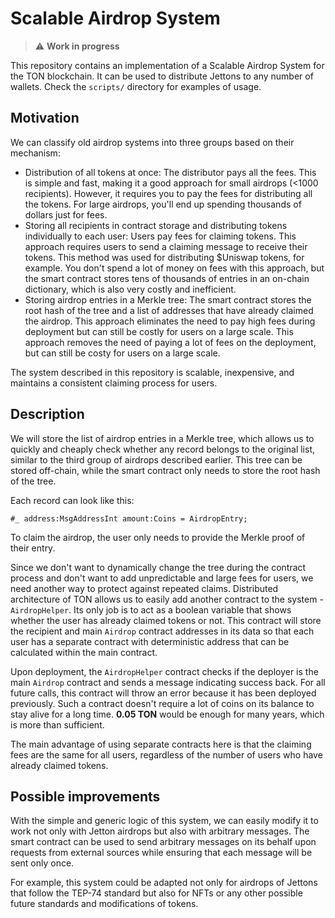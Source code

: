 # Scalable Airdrop System

> :warning: **Work in progress**

This repository contains an implementation of a Scalable Airdrop System for the TON blockchain. It can be used to distribute Jettons to any number of wallets. Check the `scripts/` directory for examples of usage.

## Motivation

We can classify old airdrop systems into three groups based on their mechanism:

-   Distribution of all tokens at once: The distributor pays all the fees. This is simple and fast, making it a good approach for small airdrops (<1000 recipients). However, it requires you to pay the fees for distributing all the tokens. For large airdrops, you'll end up spending thousands of dollars just for fees.
-   Storing all recipients in contract storage and distributing tokens individually to each user: Users pay fees for claiming tokens. This approach requires users to send a claiming message to receive their tokens. This method was used for distributing $Uniswap tokens, for example. You don't spend a lot of money on fees with this approach, but the smart contract stores tens of thousands of entries in an on-chain dictionary, which is also very costly and inefficient.
-   Storing airdrop entries in a Merkle tree: The smart contract stores the root hash of the tree and a list of addresses that have already claimed the airdrop. This approach eliminates the need to pay high fees during deployment but can still be costly for users on a large scale.
    This approach removes the need of paying a lot of fees on the deployment, but can still be costy for users on a large scale.

The system described in this repository is scalable, inexpensive, and maintains a consistent claiming process for users.

## Description

We will store the list of airdrop entries in a Merkle tree, which allows us to quickly and cheaply check whether any record belongs to the original list, similar to the third group of airdrops described earlier. This tree can be stored off-chain, while the smart contract only needs to store the root hash of the tree.

Each record can look like this:

```
#_ address:MsgAddressInt amount:Coins = AirdropEntry;
```

To claim the airdrop, the user only needs to provide the Merkle proof of their entry.

Since we don't want to dynamically change the tree during the contract process and don't want to add unpredictable and large fees for users, we need another way to protect against repeated claims. Distributed architecture of TON allows us to easily add another contract to the system - `AirdropHelper`. Its only job is to act as a boolean variable that shows whether the user has already claimed tokens or not. This contract will store the recipient and main `Airdrop` contract addresses in its data so that each user has a separate contract with deterministic address that can be calculated within the main contract.

Upon deployment, the `AirdropHelper` contract checks if the deployer is the main `Airdrop` contract and sends a message indicating success back. For all future calls, this contract will throw an error because it has been deployed previously. Such a contract doesn't require a lot of coins on its balance to stay alive for a long time. **0.05 TON** would be enough for many years, which is more than sufficient.

The main advantage of using separate contracts here is that the claiming fees are the same for all users, regardless of the number of users who have already claimed tokens.

## Possible improvements

With the simple and generic logic of this system, we can easily modify it to work not only with Jetton airdrops but also with arbitrary messages. The smart contract can be used to send arbitrary messages on its behalf upon requests from external sources while ensuring that each message will be sent only once.

For example, this system could be adapted not only for airdrops of Jettons that follow the TEP-74 standard but also for NFTs or any other possible future standards and modifications of tokens.
